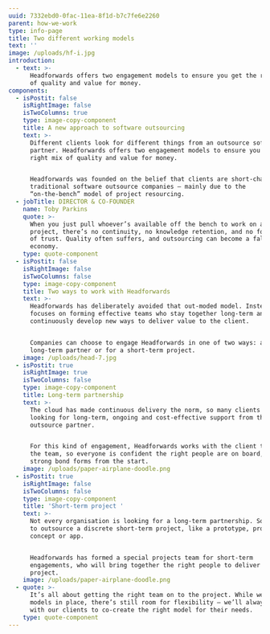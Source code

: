 ```yaml
---
uuid: 7332ebd0-0fac-11ea-8f1d-b7c7fe6e2260
parent: how-we-work
type: info-page
title: Two different working models
text: ''
image: /uploads/hf-i.jpg
introduction:
  - text: >-
      Headforwards offers two engagement models to ensure you get the right mix
      of quality and value for money.
components:
  - isPostit: false
    isRightImage: false
    isTwoColumns: true
    type: image-copy-component
    title: A new approach to software outsourcing
    text: >-
      Different clients look for different things from an outsource software
      partner. Headforwards offers two engagement models to ensure you get the
      right mix of quality and value for money. 


      Headforwards was founded on the belief that clients are short-changed by
      traditional software outsource companies – mainly due to the
      “on-the-bench” model of project resourcing.
  - jobTitle: DIRECTOR & CO-FOUNDER
    name: Toby Parkins
    quote: >-
      When you just pull whoever’s available off the bench to work on a client
      project, there’s no continuity, no knowledge retention, and no foundation
      of trust. Quality often suffers, and outsourcing can become a false
      economy.
    type: quote-component
  - isPostit: false
    isRightImage: false
    isTwoColumns: false
    type: image-copy-component
    title: Two ways to work with Headforwards
    text: >-
      Headforwards has deliberately avoided that out-moded model. Instead, it
      focuses on forming effective teams who stay together long-term and
      continuously develop new ways to deliver value to the client.


      Companies can choose to engage Headforwards in one of two ways: as a
      long-term partner or for a short-term project.
    image: /uploads/head-7.jpg
  - isPostit: true
    isRightImage: true
    isTwoColumns: false
    type: image-copy-component
    title: Long-term partnership
    text: >-
      The cloud has made continuous delivery the norm, so many clients are
      looking for long-term, ongoing and cost-effective support from their
      outsource partner. 


      For this kind of engagement, Headforwards works with the client to recruit
      the team, so everyone is confident the right people are on board, and a
      strong bond forms from the start.
    image: /uploads/paper-airplane-doodle.png
  - isPostit: true
    isRightImage: false
    isTwoColumns: false
    type: image-copy-component
    title: 'Short-term project '
    text: >-
      Not every organisation is looking for a long-term partnership. Some want
      to outsource a discrete short-term project, like a prototype, proof of
      concept or app. 


      Headforwards has formed a special projects team for short-term
      engagements, who will bring together the right people to deliver each
      project.
    image: /uploads/paper-airplane-doodle.png
  - quote: >-
      It’s all about getting the right team on to the project. While we have two
      models in place, there’s still room for flexibility – we’ll always work
      with our clients to co-create the right model for their needs.
    type: quote-component
---
```


